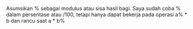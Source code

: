 Asumsikan % sebagai modulus atau sisa hasil bagi.
Saya sudah coba % dalam persentase atau /100, tetapi hanya dapat bekerja pada operasi a% * b dan rancu saat a * b%
